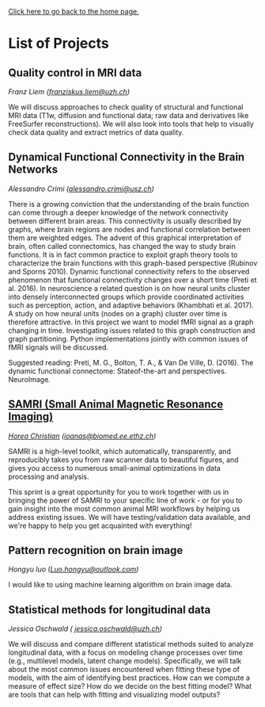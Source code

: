 [Click here to go back to the home page.](https://brainhack-zurich.github.io/)


# List of Projects


## Quality control in MRI data
*Franz Liem (franziskus.liem@uzh.ch)*

We will discuss approaches to check quality of structural and functional MRI data (T1w, diffusion and functional data; raw data and derivatives like FreeSurfer reconstructions). We will also look into tools that help to visually check data quality and extract metrics of data quality.


    
## Dynamical Functional Connectivity in the Brain Networks 
*Alessandro Crimi (alessandro.crimi@usz.ch)*

There is a growing conviction that the understanding of the brain function can come through a deeper knowledge of the network connectivity between different brain areas. This connectivity is usually described by graphs, where brain regions are nodes and functional correlation between them are weighted edges. The advent of this graphical interpretation of brain, often called connectomics, has changed the way to study brain functions. It is in fact common practice to exploit graph theory tools to characterize the brain functions with this graph-based perspective (Rubinov and Sporns 2010). Dynamic functional connectivity refers to the observed phenomenon that functional connectivity changes over a short time (Preti et al. 2016). In neuroscience a related question is on how neural units cluster into densely interconnected groups which provide coordinated activities such as perception, action, and adaptive behaviors (Khambhati et al. 2017). A study on how neural units (nodes on a graph) cluster over time is therefore attractive.  In this project we want to model fMRI signal as a graph changing in time. Investigating issues related to this graph construction and 
graph partitioning. Python implementations jointly with common issues of fMRI signals will be discussed.

Suggested reading: Preti, M. G., Bolton, T. A., & Van De Ville, D. (2016). The dynamic functional connectome: Stateof-the-art and perspectives. NeuroImage.


    
## [SAMRI (Small Animal Magnetic Resonance Imaging)](https://github.com/IBT-FMI/SAMRI)
*[Horea Christian](https://www.researchgate.net/profile/Horea_Christian)  (ioanas@biomed.ee.ethz.ch)*

SAMRI is a high-level toolkit, which automatically, transparently, and reproducibly takes you from raw scanner data to beautiful figures, and gives you access to numerous small-animal optimizations in data processing and analysis.

This sprint is a great opportunity for you to work together with us in bringing the power of SAMRI to your specific line of work - or for you to gain insight into the most common animal MRI workflows by helping us address existing issues.
We will have testing/validation data available, and we're happy to help you get acquainted with everything!


    
## Pattern recognition on brain image
*Hongyu luo (Luo.hongyu@outlook.com)*

I would like to using machine learning algorithm on brain image data.


    
## Statistical methods for longitudinal data
*Jessica Oschwald ( jessica.oschwald@uzh.ch)*

We will discuss and compare different statistical methods suited to analyze longitudinal data, with a focus on modeling change processes over time (e.g., multilevel models, latent change models). Specifically, we will talk about the most common issues encountered when fitting these type of models, with the aim of identifying best practices. How can we compute a measure of effect size? How do we decide on the best fitting model? What are tools that can help with fitting and visualizing model outputs?


    